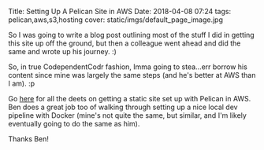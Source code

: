 Title: Setting Up A Pelican Site in AWS
Date: 2018-04-08 07:24
tags: pelican,aws,s3,hosting
cover: static/imgs/default_page_image.jpg

So I was going to write a blog post outlining most of the stuff I did in getting this
site up off the ground, but then a colleague went ahead and did the same and
wrote up his journey. :)

So, in true CodependentCodr fashion, Imma going to stea...err borrow his content since
mine was largely the same steps (and he's better at AWS than I am). :p

Go [here](https://ben.gnoinski.ca/how-this-site-came-to-be.html) for all the deets on getting
a static site set up with Pelican in AWS. Ben does a great job too of walking through setting
up a nice local dev pipeline with Docker (mine's not quite the same, but similar, and I'm
likely eventually going to do the same as him).

Thanks Ben!

